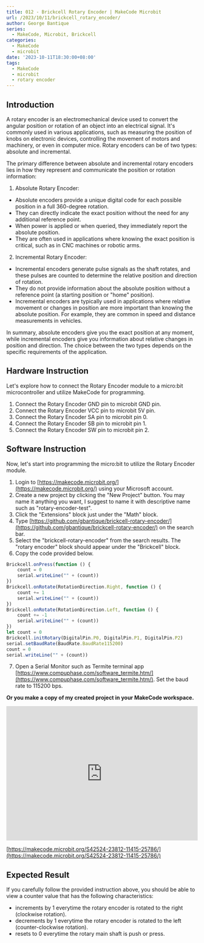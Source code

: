 ```yaml
---
title: 012 - Brickcell Rotary Encoder | MakeCode Microbit
url: /2023/10/11/brickcell_rotary_encoder/
author: George Bantique
series:
  - MakeCode, Microbit, Brickcell
categories:
  - MakeCode
  - microbit
date: '2023-10-11T18:30:00+08:00'
tags:
  - MakeCode
  - microbit
  - rotary encoder
---
```



## **Introduction**

A rotary encoder is an electromechanical device used to convert the angular position or rotation of an object into an electrical signal. It's commonly used in various applications, such as measuring the position of knobs on electronic devices, controlling the movement of motors and machinery, or even in computer mice. Rotary encoders can be of two types: absolute and incremental.

The primary difference between absolute and incremental rotary encoders lies in how they represent and communicate the position or rotation information:

1. Absolute Rotary Encoder:
- Absolute encoders provide a unique digital code for each possible position in a full 360-degree rotation.
- They can directly indicate the exact position without the need for any additional reference point.
- When power is applied or when queried, they immediately report the absolute position.
- They are often used in applications where knowing the exact position is critical, such as in CNC machines or robotic arms.

2. Incremental Rotary Encoder:
- Incremental encoders generate pulse signals as the shaft rotates, and these pulses are counted to determine the relative position and direction of rotation.
- They do not provide information about the absolute position without a reference point (a starting position or "home" position).
- Incremental encoders are typically used in applications where relative movement or changes in position are more important than knowing the absolute position. For example, they are common in speed and distance measurements in vehicles.

In summary, absolute encoders give you the exact position at any moment, while incremental encoders give you information about relative changes in position and direction. The choice between the two types depends on the specific requirements of the application.

## **Hardware Instruction**

Let's explore how to connect the Rotary Encoder module to a micro:bit microcontroller and utilize MakeCode for programming.

1. Connect the Rotary Encoder GND pin to microbit GND pin.
2. Connect the Rotary Encoder VCC pin to microbit 5V pin.
3. Connect the Rotary Encoder SA pin to microbit pin 0.
4. Connect the Rotary Encoder SB pin to microbit pin 1.
5. Connect the Rotary Encoder SW pin to microbit pin 2.

## **Software Instruction**

Now, let's start into programming the micro:bit to utilize the Rotary Encoder module.

1. Login to [https://makecode.microbit.org/](https://makecode.microbit.org/) using your Microsoft account.
2. Create a new project by clicking the "New Project" button. You may name it anything you want, I suggest to name it with descriptive name such as "rotary-encoder-test".
3. Click the "Extensions" block just under the "Math" block.
4. Type [https://github.com/gbantique/brickcell-rotary-encoder/](https://github.com/gbantique/brickcell-rotary-encoder/) on the search bar.
5. Select the "brickcell-rotary-encoder" from the search results. The "rotary encoder" block should appear under the "Brickcell" block.
6. Copy the code provided below.

```ts
Brickcell.onPress(function () {
    count = 0
    serial.writeLine("" + (count))
})
Brickcell.onRotate(RotationDirection.Right, function () {
    count += 1
    serial.writeLine("" + (count))
})
Brickcell.onRotate(RotationDirection.Left, function () {
    count += -1
    serial.writeLine("" + (count))
})
let count = 0
Brickcell.initRotary(DigitalPin.P0, DigitalPin.P1, DigitalPin.P2)
serial.setBaudRate(BaudRate.BaudRate115200)
count = 0
serial.writeLine("" + (count))
```

7. Open a Serial Monitor such as Termite terminal app [https://www.compuphase.com/software_termite.htm/](https://www.compuphase.com/software_termite.htm/). Set the baud rate to 115200 bps.

**Or you make a copy of my created project in your MakeCode workspace.**

<div style="position:relative;height:0;padding-bottom:70%;overflow:hidden;"><iframe style="position:absolute;top:0;left:0;width:100%;height:100%;" src="https://makecode.microbit.org/#pub:S42524-23812-11415-25786" frameborder="0" sandbox="allow-popups allow-forms allow-scripts allow-same-origin"></iframe></div>

[https://makecode.microbit.org/S42524-23812-11415-25786/](https://makecode.microbit.org/S42524-23812-11415-25786/)

## **Expected Result**

If you carefully follow the provided instruction above, you should be able to view a counter value that has the following characteristics:
- increments by 1 everytime the rotary encoder is rotated to the right (clockwise rotation).
- decrements by 1 everytime the rotary encoder is rotated to the left (counter-clockwise rotation).
- resets to 0 everytime the rotary main shaft is push or press.


